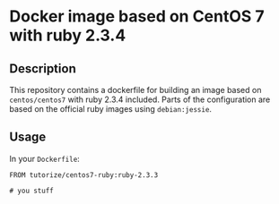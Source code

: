 # Docker image based on CentOS 7 with ruby 2.3.4

## Description
This repository contains a dockerfile for building an image based on `centos/centos7` with ruby 2.3.4 included. 
Parts of the configuration are based on the official ruby images using `debian:jessie`. 

## Usage
In your `Dockerfile`: 

```
FROM tutorize/centos7-ruby:ruby-2.3.3

# you stuff
```
